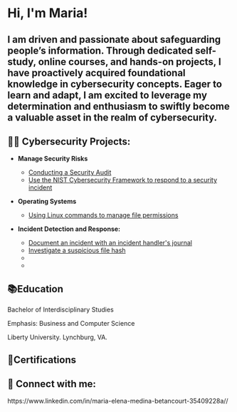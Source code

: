 <h1>Hi, I'm Maria! 
<h2>I am driven and passionate about safeguarding people’s information. Through dedicated self-study, online courses, and hands-on projects, I have proactively acquired foundational knowledge in cybersecurity concepts. Eager to learn and adapt, I am excited to leverage my determination and enthusiasm to swiftly become a valuable asset in the realm of cybersecurity.</h2>

 
<h2>👨‍💻 Cybersecurity Projects:</h2>

- <b>Manage Security Risks</b>
  - [Conducting a Security Audit](https://github.com/mmedinabet/Conduct-a-security-audit/blob/main/README.md)
  - [Use the NIST Cybersecurity Framework to respond to a security incident](https://github.com/mmedinabet/Use-the-NIST-Cybersecurity-Framework-to-respond-to-a-security-incident/blob/main/README.md)

- <b> Operating Systems</b>
  - [Using Linux commands to manage file permissions](https://github.com/mmedinabet/Using-Linux-commands-to-manage-file-permissions)
- <b> Incident Detection and Response:</b>

  - [Document an incident with an incident handler's journal](https://github.com/mmedinabet/Document-an-incident-with-an-incident-handler-s-journal/blob/main/README.md)
  - [Investigate a suspicious file hash](https://github.com/mmedinabet/Investigate-a-suspicious-file-hash/edit/main/README.md)
  - 
  - 

<h2>📚Education </h2>
Bachelor of Interdisciplinary Studies 



Emphasis: Business and Computer Science

Liberty University. Lynchburg, VA.
<h2>📄Certifications</h2>

<h2> 🤳 Connect with me:</h2>
https://www.linkedin.com/in/maria-elena-medina-betancourt-35409228a//

<!--
**joshmadakor1/joshmadakor1** is a ✨ _special_ ✨ repository because its `README.md` (this file) appears on your GitHub profile.

Here are some ideas to get you started:

- 🔭 I’m currently working on ...
- 🌱 I’m currently learning ...
- 👯 I’m looking to collaborate on ...
- 🤔 I’m looking for help with ...
- 💬 Ask me about ...
- 📫 How to reach me: ...
- 😄 Pronouns: ...
- ⚡ Fun fact: ...
-->

<!--
**mmedinabet/mmedinabet** is a ✨ _special_ ✨ repository because its `README.md` (this file) appears on your GitHub profile.

